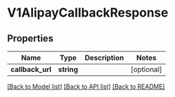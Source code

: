 # V1AlipayCallbackResponse

## Properties
Name | Type | Description | Notes
------------ | ------------- | ------------- | -------------
**callback_url** | **string** |  | [optional] 

[[Back to Model list]](../README.md#documentation-for-models) [[Back to API list]](../README.md#documentation-for-api-endpoints) [[Back to README]](../README.md)


